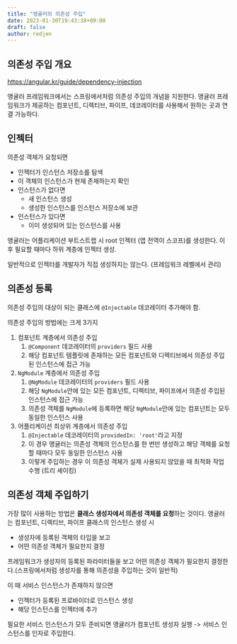 ```yaml
---
title: "앵귤러의 의존성 주입"
date: 2023-01-30T19:43:38+09:00
draft: false
author: redjen
---
```


## 의존성 주입 개요

https://angular.kr/guide/dependency-injection

앵귤러 프레임워크에서는 스프링에서처럼 의존성 주입의 개념을 지원한다.
앵귤러 프레임워크가 제공하는 컴포넌트, 디렉티브, 파이프, 데코레이터를 사용해서 원하는 곳과 연결 가능하다.

## 인젝터

의존성 객체가 요청되면
- 인젝터가 인스턴스 저장소를 탐색
- 이 객체의 인스턴스가 현재 존재하는지 확인
- 인스턴스가 없다면
	- 새 인스턴스 생성
	- 생성한 인스턴스를 인스턴스 저장소에 보관
- 인스턴스가 있다면
	- 이미 생성되어 있는 인스턴스를 사용

앵귤러는 어플리케이션 부트스트랩 시 root 인젝터 (앱 전역이 스코프)를 생성한다.
이후 필요할 때마다 하위 계층에 인젝터 생성.

일반적으로 인젝터를 개발자가 직접 생성하지는 않는다. (프레임워크 레벨에서 관리)

## 의존성 등록

의존성 주입의 대상이 되는 클래스에 `@Injectable` 데코레이터 추가해야 함.

의존성 주입의 방법에는 크게 3가지
1. 컴포넌트 계층에서 의존성 주입
	1. `@Component` 데코레이터의 `providers` 필드 사용
	2. 해당 컴포넌트 템플릿에 존재하는 모든 컴포넌트와 디렉티브에서 의존성 주입된 인스턴스에 접근 가능
2. `NgModule` 계층에서 의존성 주입
	1. `@NgModule` 데코레이터의 `providers` 필드 사용
	2. 해당 `NgModule`안에 있는 모든 컴포넌트, 디렉티브, 파이프에서 의존성 주입된 인스턴스에 접근 가능
	3. 의존성 객체를 `NgModule`에 등록하면 해당 `NgModule`안에 있는 컴포넌트는 모두 동일한 인스턴스 사용
3. 어플리케이션 최상위 계층에서 의존성 주입
	1. `@Injectable` 데코레이터의 `providedIn: 'root'`라고 지정
	2. 이 경우 앵귤러는 의존성 객체의 인스턴스를 한 번만 생성하고 해당 객체를 요청할 때마다 모두 동일한 인스턴스 사용
	3. 이렇게 주입하는 경우 이 의존성 객체가 실제 사용되지 않았을 때 최적화 작업 수행 (트리 셰이킹)

## 의존성 객체 주입하기

가장 많이 사용하는 방법은 **클래스 생성자에서 의존성 객체를 요청**하는 것이다. 
앵귤러는 컴포넌트, 디렉티브, 파이프 클래스의 인스턴스 생성 시
- 생성자에 등록된 객체의 타입을 보고
- 어떤 의존성 객체가 필요한지 결정

프레임워크가 생성자의 등록된 파라미터들을 보고 어떤 의존성 객체가 필요한지 결정한다.(스프링에서처럼 생성자를 통해 의존성을 주입하는 것이 일반적)

이 때 서비스 인스턴스가 존재하지 않으면
- 인젝터가 등록된 프로바이더로 인스턴스 생성
- 해당 인스턴스를 인젝터에 추가

필요한 서비스 인스턴스가 모두 준비되면 앵귤러가 컴포넌트 생성자 실행 -> 서비스 인스턴스를 인자로 주입한다.

